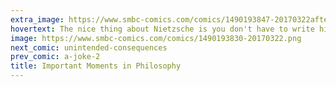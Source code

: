 ```yaml
---
extra_image: https://www.smbc-comics.com/comics/1490193847-20170322after.png
hovertext: The nice thing about Nietzsche is you don't have to write his dialog for him.
image: https://www.smbc-comics.com/comics/1490193830-20170322.png
next_comic: unintended-consequences
prev_comic: a-joke-2
title: Important Moments in Philosophy
---
```


